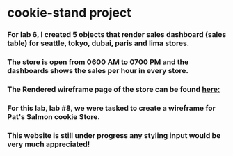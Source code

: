# cookie-stand project

### For lab 6, I created 5 objects that render sales dashboard (sales table) for seattle, tokyo, dubai, paris and lima stores.

### The store is open from 0600 AM to 0700 PM and the dashboards shows the sales per hour in every store.

### The Rendered wireframe page of the store can be found [here:](https://jjescandor.github.io/cookie-stand/index.html)

### For this lab, lab #8, we were tasked to create a wireframe for Pat's Salmon cookie Store.

### This website is still under progress any styling input would be very much appreciated!

